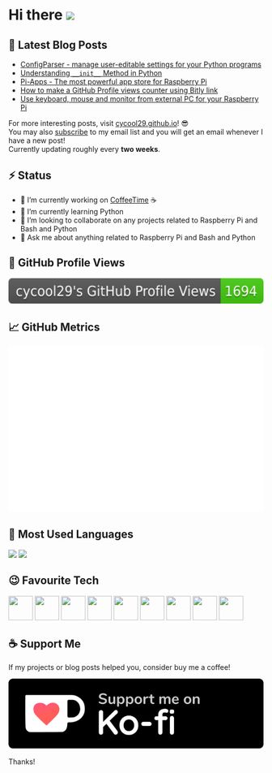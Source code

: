 # Hi there <a href="https://github.com/cycool29"><img src="https://media.giphy.com/media/hvRJCLFzcasrR4ia7z/giphy.gif" width="25px"></a> 



## 📝 Latest Blog Posts 
- [ConfigParser - manage user-editable settings for your Python programs](https://cycool29.github.io/post/000005)
- [Understanding `__init__` Method in Python](https://cycool29.github.io/post/000004)
- [Pi-Apps - The most powerful app store for Raspberry Pi](https://cycool29.github.io/post/000003)
- [How to make a GitHub Profile views counter using Bitly link](https://cycool29.github.io/post/000002)
- [Use keyboard, mouse and monitor from external PC for your Raspberry Pi](https://cycool29.github.io/post/000001)

For more interesting posts, visit [cycool29.github.io](https://cycool29.github.io)! 😎    
You may also [subscribe](https://cycool29.github.io/subscribe) to my email list and you will get an email whenever I have a new post!    
Currently updating roughly every **two weeks**.    

## ⚡ Status 

- 🔭  I’m currently working on [CoffeeTime](https://github.com/cycool29/CoffeeTime) ☕
- 🌱  I’m currently learning Python
- 👯  I’m looking to collaborate on any projects related to Raspberry Pi and Bash and Python
- 💬  Ask me about anything related to Raspberry Pi and Bash and Python


## 👀 GitHub Profile Views
[<img src="https://raw.githubusercontent.com/cycool29/cycool29/main/profile-views.svg" height="50"/>](https://github.com/cycool29)


## 📈 GitHub Metrics 

![GitHub Metrics](https://github.com/cycool29/cycool29/raw/main/github-metrics.svg)

## 🤘 Most Used Languages
[<img src="https://github-readme-stats.vercel.app/api/top-langs/?username=cycool29&exclude_repo=joyfulmco,cycool29,cycool29.github.io,hacker-theme-linux,hacker-theme-geany,testing-repo&title_color=00ff00&text_color=00ff00&icon_color=00ff00&border_color=00ff00&bg_color=000000">](https://github.com/cycool29) ![](https://bit.ly/cycool29-profile)


## 😉 Favourite Tech
<img src=https://user-images.githubusercontent.com/88134003/164481605-03cf1f2c-fd98-43a8-83c2-a4f6fae1d8bd.png width=48 height=48/> <img src=https://user-images.githubusercontent.com/88134003/164481675-61cc400e-cb48-4141-81a6-5ddc0726b9f7.png width=48 height=48/> <img src=https://user-images.githubusercontent.com/88134003/164481556-34307069-ddbd-4877-8734-839f0ed15d8f.png width=48 height=48/> <img src=https://user-images.githubusercontent.com/88134003/164481726-405dca37-08db-4f5a-af25-5e9bcd964a8b.png width=48 height=48/> <img src=https://user-images.githubusercontent.com/88134003/164481954-a2a0a920-8be5-4989-a3c7-cdb4f7039a94.png width=48 height=48/> <img src=https://user-images.githubusercontent.com/88134003/164481997-45d9fc04-4ea5-491b-a721-b04f30cf207b.png width=48 height=48/> <img src=https://user-images.githubusercontent.com/88134003/164482087-d6369ea8-5cbe-4b2b-8c1e-d98862929ef2.png width=48 height=48/> <img src=https://user-images.githubusercontent.com/88134003/164482132-80906ca2-130e-4afa-9eec-f31a69c22fb0.png width=48 height=48/> <img src=https://user-images.githubusercontent.com/88134003/164482159-6625733a-45ba-4e4d-886c-a2dc63d5a244.png width=48 height=48/>


## ☕ Support Me

If my projects or blog posts helped you, consider buy me a coffee!

[![ko-fi](https://github.com/cycool29/cycool29/raw/main/ko-fi.png)](https://ko-fi.com/cycool29) 

Thanks!
